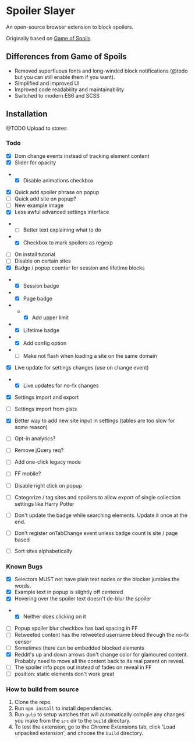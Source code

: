 # Spoiler Slayer
An open-source browser extension to block spoilers.

Originally based on [Game of Spoils](https://github.com/stu-blair/game-of-spoils).

## Differences from Game of Spoils
* Removed superfluous fonts and long-winded block notifications (@todo but you can still enable them if you want).
* Simplified and improved UI
* Improved code readability and maintainability
* Switched to modern ES6 and SCSS


## Installation
@TODO Upload to stores


### Todo
- [X] Dom change events instead of tracking element content
- [X] Slider for opacity
- - [X] Disable animations checkbox
- [X] Quick add spoiler phrase on popup
- [ ] Quick add site on popup?
- [ ] New example image
- [X] Less awful advanced settings interface
- - [ ] Better text explaining what to do
- - [X] Checkbox to mark spoilers as regexp
- [ ] On install tutorial
- [ ] Disable on certain sites
- [X] Badge / popup counter for session and lifetime blocks
- - [X] Session badge
- - [X] Page badge
- - - [X] Add upper limit
- - [X] Lifetime badge
- - [X] Add config option
- - [ ] Make not flash when loading a site on the same domain
- [X] Live update for settings changes (use on change event)
- - [X] Live updates for no-fx changes
- [X] Settings import and export
- [ ] Settings import from gists
- [X] Better way to add new site input in settings (tables are too slow for some reason)
- [ ] Opt-in analytics?
- [ ] Remove jQuery req?
- [ ] Add one-click legacy mode
- [ ] FF mobile?
- [ ] Disable right click on popup
- [ ] Categorize / tag sites and spoilers to allow export of single collection settings like Harry Potter
- [ ] Don't update the badge while searching elements. Update it once at the end.
- [ ] Don't register onTabChange event unless badge count is site / page based
- [ ] Sort sites alphabetically


### Known Bugs
- [X] Selectors MUST not have plain text nodes or the blocker jumbles the words.
- [X] Example text in popup is slightly off centered
- [X] Hovering over the spoiler text doesn't de-blur the spoiler
- - [X] Neither does clicking on it
- [ ] Popup spoiler blur checkbox has bad spacing in FF
- [ ] Retweeted content has the retweeted username bleed through the no-fx censor
- [ ] Sometimes there can be embedded blocked elements
- [X] Reddit's up and down arrows don't change color for glamoured content. Probably need to move all the content back to its real parent on reveal.
- [ ] The spoiler info pops out instead of fades on reveal in FF
- [ ] position: static elements don't work great

### How to build from source
1. Clone the repo.
2. Run `npm install` to install dependencies.
3. Run `gulp` to setup watches that will automatically compile any changes you make from the `src` dir to the `build` directory.
4. To test the extension, go to the Chrome Extensions tab, click 'Load unpacked extension', and choose the `build` directory.
